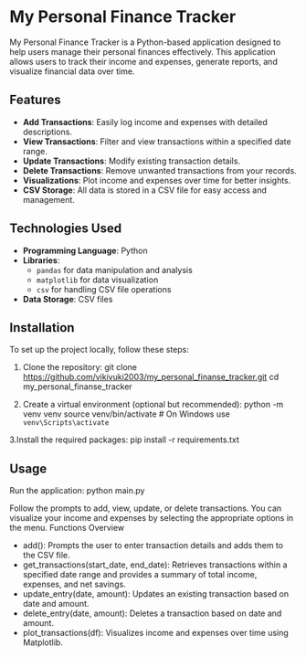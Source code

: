 # My Personal Finance Tracker

My Personal Finance Tracker is a Python-based application designed to help users manage their personal finances effectively. 
This application allows users to track their income and expenses, generate reports, and visualize financial data over time.

## Features

- **Add Transactions**: Easily log income and expenses with detailed descriptions.
- **View Transactions**: Filter and view transactions within a specified date range.
- **Update Transactions**: Modify existing transaction details.
- **Delete Transactions**: Remove unwanted transactions from your records.
- **Visualizations**: Plot income and expenses over time for better insights.
- **CSV Storage**: All data is stored in a CSV file for easy access and management.

## Technologies Used

- **Programming Language**: Python
- **Libraries**:
  - `pandas` for data manipulation and analysis
  - `matplotlib` for data visualization
  - `csv` for handling CSV file operations
- **Data Storage**: CSV files

## Installation

To set up the project locally, follow these steps:

1. Clone the repository:
   git clone https://github.com/vikivuki2003/my_personal_finanse_tracker.git
   cd my_personal_finanse_tracker
   
2. Create a virtual environment (optional but recommended):
python -m venv venv
source venv/bin/activate  # On Windows use `venv\Scripts\activate`

3.Install the required packages:
pip install -r requirements.txt


## Usage

Run the application:
python main.py

Follow the prompts to add, view, update, or delete transactions.
You can visualize your income and expenses by selecting the appropriate options in the menu.
Functions Overview
- add(): Prompts the user to enter transaction details and adds them to the CSV file.
- get_transactions(start_date, end_date): Retrieves transactions within a specified date range and provides a summary of total income, expenses, and net savings.
- update_entry(date, amount): Updates an existing transaction based on date and amount.
- delete_entry(date, amount): Deletes a transaction based on date and amount.
- plot_transactions(df): Visualizes income and expenses over time using Matplotlib.
